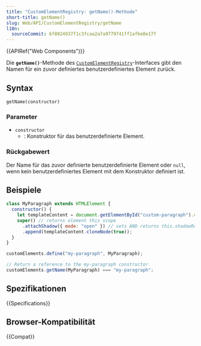 ```yaml
---
title: "CustomElementRegistry: getName()-Methode"
short-title: getName()
slug: Web/API/CustomElementRegistry/getName
l10n:
  sourceCommit: 6f8924937f1c3fcaa2a7a9779741ff1af6e8e17f
---
```


{{APIRef("Web Components")}}

Die **`getName()`**-Methode des
[`CustomElementRegistry`](/de/docs/Web/API/CustomElementRegistry)-Interfaces gibt den Namen für ein
zuvor definiertes benutzerdefiniertes Element zurück.

## Syntax

```js-nolint
getName(constructor)
```

### Parameter

- `constructor`
  - : Konstruktor für das benutzerdefinierte Element.

### Rückgabewert

Der Name für das zuvor definierte benutzerdefinierte Element oder `null`, wenn kein benutzerdefiniertes Element mit dem Konstruktor definiert ist.

## Beispiele

```js
class MyParagraph extends HTMLElement {
  constructor() {
    let templateContent = document.getElementById("custom-paragraph").content;
    super() // returns element this scope
      .attachShadow({ mode: "open" }) // sets AND returns this.shadowRoot
      .append(templateContent.cloneNode(true));
  }
}

customElements.define("my-paragraph", MyParagraph);

// Return a reference to the my-paragraph constructor
customElements.getName(MyParagraph) === "my-paragraph";
```

## Spezifikationen

{{Specifications}}

## Browser-Kompatibilität

{{Compat}}
